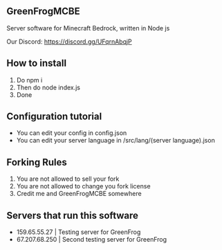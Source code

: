 ## GreenFrogMCBE 

Server software for Minecraft Bedrock, written in Node js

Our Discord: https://discord.gg/UFqrnAbqjP


## How to install

1. Do npm i
2. Then do node index.js
3. Done

## Configuration tutorial

- You can edit your config in config.json
- You can edit your server language in /src/lang/(server language).json

## Forking Rules

1. You are not allowed to sell your fork
2. You are not allowed to change you fork license
3. Credit me and GreenFrogMCBE somewhere

## Servers that run this software

- 159.65.55.27 | Testing server for GreenFrog
- 67.207.68.250 | Second testing server for GreenFrog
